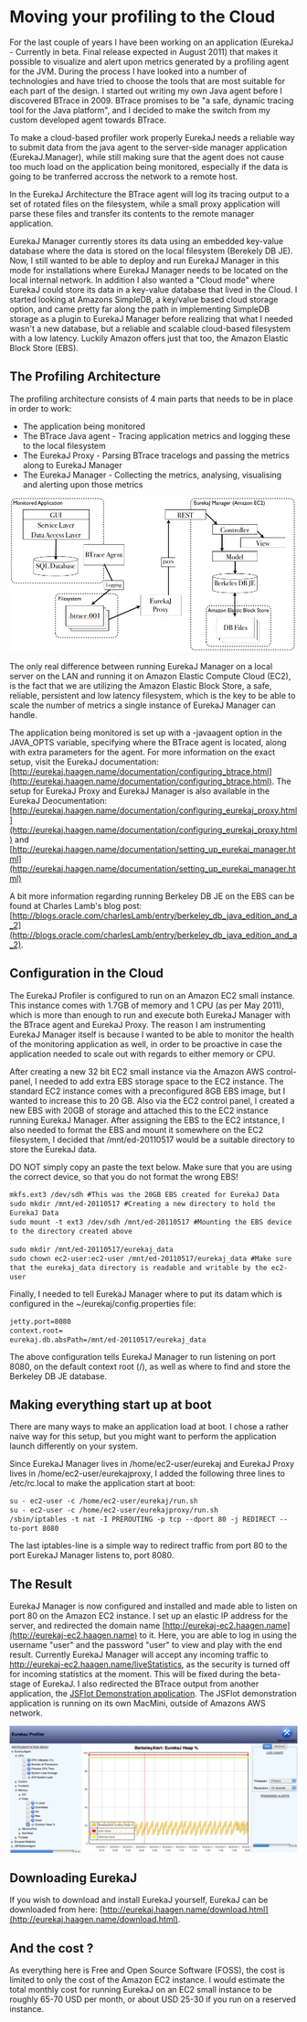 Moving your profiling to the Cloud
==================================

For the last couple of years I have been working on an application (EurekaJ - Currently in beta. Final release expected
in August 2011) that makes it possible to visualize and alert upon metrics generated by a profiling agent for the JVM.
During the process I have looked into a number of technologies and have tried to choose the tools that are most suitable
for each part of the design. I started out writing my own Java agent before I discovered BTrace in 2009. BTrace promises
to be "a safe, dynamic tracing tool for the Java platform", and I decided to make the switch from my custom developed agent
towards BTrace.

To make a cloud-based profiler work properly EurekaJ needs a reliable way to submit data from the java agent to the
server-side manager application (EurekaJ.Manager), while still making sure that the agent does not cause too much load
on the application being monitored, especially if the data is going to be tranferred accross the network to a remote host.

In the EurekaJ Architecture the BTrace agent will log its tracing output to a set of rotated files on the filesystem,
while a small proxy application will parse these files and transfer its contents to the remote manager application.

EurekaJ Manager currently stores its data using an embedded key-value database where the data is stored on the local
filesystem (Berekely DB JE). Now, I still wanted to be able to deploy and run EurekaJ Manager in this mode for installations
where EurekaJ Manager needs to be located on the local internal network. In addition I also wanted a "Cloud mode" where
EurekaJ could store its data in a key-value database that lived in the Cloud. I started looking at Amazons SimpleDB,
a key/value based cloud storage option, and came pretty far along the path in implementing SimpleDB storage as a plugin
to EurekaJ Manager before realizing that what I needed wasn't a new database, but a reliable and scalable cloud-based
filesystem with a low latency. Luckily Amazon offers just that too, the Amazon Elastic Block Store (EBS).

The Profiling Architecture
--------------------------

The profiling architecture consists of 4 main parts that needs to be in place in order to work:

- The application being monitored
- The BTrace Java agent - Tracing application metrics and logging these to the local filesystem
- The EurekaJ Proxy - Parsing BTrace tracelogs and passing the metrics along to EurekaJ Manager
- The EurekaJ Manager - Collecting the metrics, analysing, visualising and alerting upon those metrics

![EurekaJ Cloud Architecture](/images/blog_cloud_eurekaj_architecture.png)

The only real difference between running EurekaJ Manager on a local server on the LAN and running it on Amazon Elastic
Compute Cloud (EC2), is the fact that we are utilizing the Amazon Elastic Block Store, a safe, reliable, persistent and
low latency filesystem, which is the key to be able to scale the number of metrics a single instance of EurekaJ Manager
can handle.

The application being monitored is set up with a -javaagent option in the JAVA_OPTS variable, specifying where the BTrace
agent is located, along with extra parameters for the agent. For more information on the exact setup, visit the EurekaJ
documentation: [http://eurekaj.haagen.name/documentation/configuring_btrace.html](http://eurekaj.haagen.name/documentation/configuring_btrace.html).
The setup for EurekaJ Proxy and EurekaJ Manager is also available in the EurekaJ Deocumentation:
[http://eurekaj.haagen.name/documentation/configuring_eurekaj_proxy.html](http://eurekaj.haagen.name/documentation/configuring_eurekaj_proxy.html)
 and [http://eurekaj.haagen.name/documentation/setting_up_eurekaj_manager.html](http://eurekaj.haagen.name/documentation/setting_up_eurekaj_manager.html)

A bit more information regarding running Berkeley DB JE on the EBS can be found at Charles Lamb's blog post:
[http://blogs.oracle.com/charlesLamb/entry/berkeley_db_java_edition_and_a_2](http://blogs.oracle.com/charlesLamb/entry/berkeley_db_java_edition_and_a_2).

Configuration in the Cloud
--------------------------

The EurekaJ Profiler is configured to run on an Amazon EC2 small instance. This instance comes with 1.7GB of memory and
1 CPU (as per May 2011), which is more than enough to run and execute both EurekaJ Manager with the BTrace agent and
EurekaJ Proxy. The reason I am instrumenting EurekaJ Manager itself is because I wanted to be able to monitor the health
 of the monitoring application as well, in order to be proactive in case the application needed to scale out with regards
 to either memory or CPU.

After creating a new 32 bit EC2 small instance via the Amazon AWS control-panel, I needed to add extra EBS storage space
to the EC2 instance. The standard EC2 instance comes with a preconfigured 8GB EBS image, but I wanted to increase this to
20 GB. Also via the EC2 control panel, I created a new EBS with 20GB of storage and attached this to the EC2 instance
running EurekaJ Manager. After assigning the EBS to the EC2 intstance, I also needed to format the EBS and mount it somewhere
on the EC2 filesystem, I decided that /mnt/ed-20110517 would be a suitable directory to store the EurekaJ data.

DO NOT simply copy an paste the text below. Make sure that you are using the correct device, so that you do not format the wrong EBS!


    mkfs.ext3 /dev/sdh #This was the 20GB EBS created for EurekaJ Data
    sudo mkdir /mnt/ed-20110517 #Creating a new directory to hold the EurekaJ Data
    sudo mount -t ext3 /dev/sdh /mnt/ed-20110517 #Mounting the EBS device to the directory created above

    sudo mkdir /mnt/ed-20110517/eurekaj_data
    sudo chown ec2-user:ec2-user /mnt/ed-20110517/eurekaj_data #Make sure that the eurekaj_data directory is readable and writable by the ec2-user

Finally, I needed to tell EurekaJ Manager where to put its datam which is configured in the ~/eurekaj/config.properties file:

    jetty.port=8080
    context.root=
    eurekaj.db.absPath=/mnt/ed-20110517/eurekaj_data

The above configuration tells EurekaJ Manager to run listening on port 8080, on the default context root (/), as well
as where to find and store the Berkeley DB JE database.

Making everything start up at boot
----------------------------------

There are many ways to make an application load at boot. I chose a rather naive way for this setup, but you might want
to perform the application launch differently on your system.

Since EurekaJ Manager lives in /home/ec2-user/eurekaj and EurekaJ Proxy lives in /home/ec2-user/eurekajproxy, I added
the following three lines to /etc/rc.local to make the application start at boot:

    su - ec2-user -c /home/ec2-user/eurekaj/run.sh
    su - ec2-user -c /home/ec2-user/eurekajproxy/run.sh
    /sbin/iptables -t nat -I PREROUTING -p tcp --dport 80 -j REDIRECT --to-port 8080

The last iptables-line is a simple way to redirect traffic from port 80 to the port EurekaJ Manager listens to, port 8080.

The Result
----------

EurekaJ Manager is now configured and installed and made able to listen on port 80 on the Amazon EC2 instance. I set
up an elastic IP address for the server, and redirected the domain name
[http://eurekaj-ec2.haagen.name](http://eurekaj-ec2.haagen.name) to it. Here, you are able to log in using the
username "user" and the password "user" to view and play with the end result. Currently EurekaJ Manager will accept
any incoming traffic to http://eurekaj-ec2.haagen.name/liveStatistics, as the security is turned off for incoming
statistics at the moment. This will be fixed during the beta-stage of EurekaJ. I also redirected the BTrace output
from another application, the [JSFlot Demonstration application](http://jsflotdemo.haagen.name).
The JSFlot demonstration application is running on its own MacMini, outside of Amazons AWS network.

![EurekaJ Memory Chart](/images/eurekaj_memory_chart.png)

Downloading EurekaJ
-------------------

If you wish to download and install EurekaJ yourself, EurekaJ can be downloaded from here:
[http://eurekaj.haagen.name/download.html](http://eurekaj.haagen.name/download.html).

And the cost ?
--------------

As everything here is Free and Open Source Software (FOSS), the cost is limited to only the cost of the Amazon EC2 instance.
I would estimate the total monthly cost for running EurekaJ on an EC2 small instance to be roughly 65-70 USD per month,
or about USD 25-30 if you run on a reserved instance.
